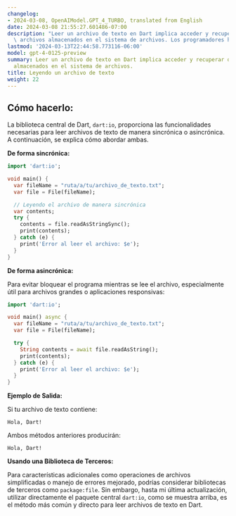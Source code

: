 ```yaml
---
changelog:
- 2024-03-08, OpenAIModel.GPT_4_TURBO, translated from English
date: 2024-03-08 21:55:27.601486-07:00
description: "Leer un archivo de texto en Dart implica acceder y recuperar datos de\
  \ archivos almacenados en el sistema de archivos. Los programadores hacen esto para\u2026"
lastmod: '2024-03-13T22:44:58.773116-06:00'
model: gpt-4-0125-preview
summary: Leer un archivo de texto en Dart implica acceder y recuperar datos de archivos
  almacenados en el sistema de archivos.
title: Leyendo un archivo de texto
weight: 22
---
```


## Cómo hacerlo:
La biblioteca central de Dart, `dart:io`, proporciona las funcionalidades necesarias para leer archivos de texto de manera sincrónica o asincrónica. A continuación, se explica cómo abordar ambas.

**De forma sincrónica:**

```dart
import 'dart:io';

void main() {
  var fileName = "ruta/a/tu/archivo_de_texto.txt";
  var file = File(fileName);

  // Leyendo el archivo de manera sincrónica
  var contents;
  try {
    contents = file.readAsStringSync();
    print(contents);
  } catch (e) {
    print('Error al leer el archivo: $e');
  }
}
```

**De forma asincrónica:**

Para evitar bloquear el programa mientras se lee el archivo, especialmente útil para archivos grandes o aplicaciones responsivas:

```dart
import 'dart:io';

void main() async {
  var fileName = "ruta/a/tu/archivo_de_texto.txt";
  var file = File(fileName);

  try {
    String contents = await file.readAsString();
    print(contents);
  } catch (e) {
    print('Error al leer el archivo: $e');
  }
}
```

**Ejemplo de Salida:**

Si tu archivo de texto contiene:

```
Hola, Dart!
```

Ambos métodos anteriores producirán:

```
Hola, Dart!
```

**Usando una Biblioteca de Terceros:**

Para características adicionales como operaciones de archivos simplificadas o manejo de errores mejorado, podrías considerar bibliotecas de terceros como `package:file`. Sin embargo, hasta mi última actualización, utilizar directamente el paquete central `dart:io`, como se muestra arriba, es el método más común y directo para leer archivos de texto en Dart.
